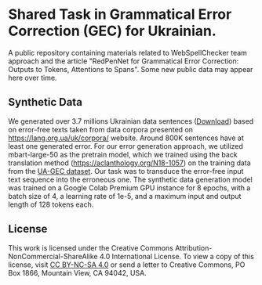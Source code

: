 # Shared Task in Grammatical Error Correction (GEC) for Ukrainian.
A public repository containing materials related to WebSpellChecker team approach and the article "RedPenNet for Grammatical Error Correction: Outputs to Tokens, Attentions to Spans". Some new public data may appear here over time.

## Synthetic Data
We generated over 3.7 millions Ukrainian data sentences ([Download](https://wsc-files.s3.amazonaws.com/unlp2023_data/synthetic_back_translation_uk.zip))  based on error-free texts taken from data corpora presented on https://lang.org.ua/uk/corpora/ website. Around 800K sentences have at least one generated error. For our error generation approach, we utilized mbart-large-50 as the pretrain model, which we trained using the back translation method (https://aclanthology.org/N18-1057) on the training data from the [UA-GEC dataset]( https://github.com/grammarly/ua-gec). Our task was to transduce the error-free input text sequence into the erroneous one. The synthetic data generation model was trained on a Google Colab Premium GPU instance for 8 epochs, with a batch size of 4, a learning rate of 1e-5, and a maximum input and output length of 128 tokens each.

## License

This work is licensed under the Creative Commons Attribution-NonCommercial-ShareAlike 4.0 International License. To view a copy of this license, visit [CC BY-NC-SA 4.0](https://creativecommons.org/licenses/by-nc-sa/4.0/) or send a letter to Creative Commons, PO Box 1866, Mountain View, CA 94042, USA.
